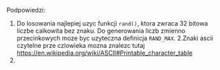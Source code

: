 Podpowiedzi:
1. Do losowania najlepiej uzyc funkcji `rand()`, ktora zwraca 32 bitowa liczbe calkowita bez znaku.
Do generowania liczb zmienno przecinkowych moze byc uzyteczna definicja `RAND_MAX`.
2.Znaki ascii czytelne prze czlowieka mozna znalezc tutaj https://en.wikipedia.org/wiki/ASCII#Printable_character_table
3. 